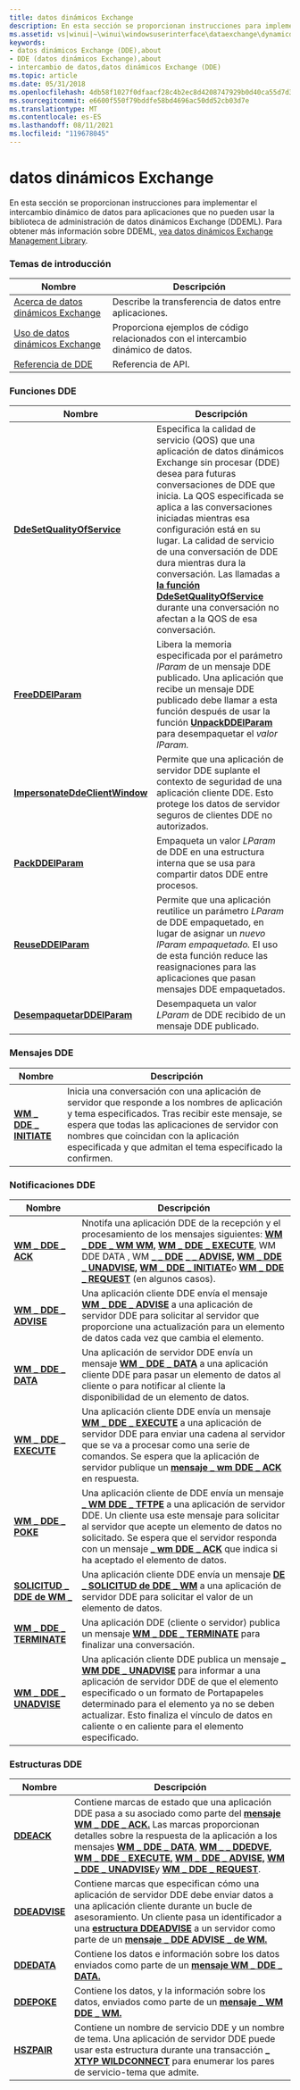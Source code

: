 ```yaml
---
title: datos dinámicos Exchange
description: En esta sección se proporcionan instrucciones para implementar el intercambio dinámico de datos para aplicaciones que no pueden usar la biblioteca de administración de datos dinámicos Exchange (DDEML).
ms.assetid: vs|winui|~\winui\windowsuserinterface\dataexchange\dynamicdataexchange.htm
keywords:
- datos dinámicos Exchange (DDE),about
- DDE (datos dinámicos Exchange),about
- intercambio de datos,datos dinámicos Exchange (DDE)
ms.topic: article
ms.date: 05/31/2018
ms.openlocfilehash: 4db58f1027f0dfaacf28c4b2ec8d4208747929b0d40ca55d7d377831777f78a2
ms.sourcegitcommit: e6600f550f79bddfe58bd4696ac50dd52cb03d7e
ms.translationtype: MT
ms.contentlocale: es-ES
ms.lasthandoff: 08/11/2021
ms.locfileid: "119678045"
---
```

# <a name="dynamic-data-exchange"></a>datos dinámicos Exchange

En esta sección se proporcionan instrucciones para implementar el intercambio dinámico de datos para aplicaciones que no pueden usar la biblioteca de administración de datos dinámicos Exchange (DDEML). Para obtener más información sobre DDEML, [vea datos dinámicos Exchange Management Library](dynamic-data-exchange-management-library.md).

### <a name="overviews"></a>Temas de introducción



| Nombre                                                           | Descripción                                                        |
|----------------------------------------------------------------|--------------------------------------------------------------------|
| [Acerca de datos dinámicos Exchange](about-dynamic-data-exchange.md) | Describe la transferencia de datos entre aplicaciones.<br/>       |
| [Uso de datos dinámicos Exchange](using-dynamic-data-exchange.md) | Proporciona ejemplos de código relacionados con el intercambio dinámico de datos.<br/> |
| [Referencia de DDE](dynamic-data-exchange-reference.md)           | Referencia de API.<br/>                                      |



 

### <a name="dde-functions"></a>Funciones DDE



| Nombre                                                             | Descripción                                                                                                                                                                                                                                                                                                                                                                                                                                                                   |
|------------------------------------------------------------------|-------------------------------------------------------------------------------------------------------------------------------------------------------------------------------------------------------------------------------------------------------------------------------------------------------------------------------------------------------------------------------------------------------------------------------------------------------------------------------|
| [**DdeSetQualityOfService**](/windows/desktop/api/Dde/nf-dde-ddesetqualityofservice)         | Especifica la calidad de servicio (QOS) que una aplicación de datos dinámicos Exchange sin procesar (DDE) desea para futuras conversaciones de DDE que inicia. La QOS especificada se aplica a las conversaciones iniciadas mientras esa configuración está en su lugar. La calidad de servicio de una conversación de DDE dura mientras dura la conversación. Las llamadas a [**la función DdeSetQualityOfService**](/windows/desktop/api/Dde/nf-dde-ddesetqualityofservice) durante una conversación no afectan a la QOS de esa conversación. <br/> |
| [**FreeDDElParam**](/windows/desktop/api/Dde/nf-dde-freeddelparam)                           | Libera la memoria especificada por el parámetro *lParam* de un mensaje DDE publicado. Una aplicación que recibe un mensaje DDE publicado debe llamar a esta función después de usar la función [**UnpackDDElParam**](/windows/desktop/api/Dde/nf-dde-unpackddelparam) para desempaquetar el *valor lParam.* <br/>                                                                                                                                                                                                     |
| [**ImpersonateDdeClientWindow**](/windows/desktop/api/Dde/nf-dde-impersonateddeclientwindow) | Permite que una aplicación de servidor DDE suplante el contexto de seguridad de una aplicación cliente DDE. Esto protege los datos de servidor seguros de clientes DDE no autorizados. <br/>                                                                                                                                                                                                                                                                                                      |
| [**PackDDElParam**](/windows/desktop/api/Dde/nf-dde-packddelparam)                           | Empaqueta un valor *LParam* de DDE en una estructura interna que se usa para compartir datos DDE entre procesos.<br/>                                                                                                                                                                                                                                                                                                                                                                 |
| [**ReuseDDElParam**](/windows/desktop/api/Dde/nf-dde-reuseddelparam)                         | Permite que una aplicación reutilice un parámetro *LParam* de DDE empaquetado, en lugar de asignar un *nuevo lParam empaquetado.* El uso de esta función reduce las reasignaciones para las aplicaciones que pasan mensajes DDE empaquetados. <br/>                                                                                                                                                                                                                                                          |
| [**DesempaquetarDDElParam**](/windows/desktop/api/Dde/nf-dde-unpackddelparam)                       | Desempaqueta un valor *LParam* de DDE recibido de un mensaje DDE publicado. <br/>                                                                                                                                                                                                                                                                                                                                                                                                  |



 

### <a name="dde-messages"></a>Mensajes DDE



| Nombre                                         | Descripción                                                                                                                                                                                                                                                                                      |
|----------------------------------------------|--------------------------------------------------------------------------------------------------------------------------------------------------------------------------------------------------------------------------------------------------------------------------------------------------|
| [**WM \_ DDE \_ INITIATE**](wm-dde-initiate.md) | Inicia una conversación con una aplicación de servidor que responde a los nombres de aplicación y tema especificados. Tras recibir este mensaje, se espera que todas las aplicaciones de servidor con nombres que coincidan con la aplicación especificada y que admitan el tema especificado la confirmen.<br/> |



 

### <a name="dde-notifications"></a>Notificaciones DDE



| Nombre                                           | Descripción                                                                                                                                                                                                                                                                                                                                                                                                                   |
|------------------------------------------------|-------------------------------------------------------------------------------------------------------------------------------------------------------------------------------------------------------------------------------------------------------------------------------------------------------------------------------------------------------------------------------------------------------------------------------|
| [**WM \_ DDE \_ ACK**](wm-dde-ack.md)             | Nnotifa una aplicación DDE de la recepción y el procesamiento de los mensajes siguientes: [**WM \_ DDE \_ WM WM,**](wm-dde-poke.md) [**WM \_ DDE \_ EXECUTE**](wm-dde-execute.md), WM DDE DATA , WM [**\_ \_ DDE**](wm-dde-data.md) [**\_ \_ ADVISE,**](wm-dde-advise.md) [**WM \_ DDE \_ UNADVISE,**](wm-dde-unadvise.md) [**WM \_ DDE \_ INITIATE**](wm-dde-initiate.md)o [**WM \_ DDE \_ REQUEST**](wm-dde-request.md) (en algunos casos). <br/> |
| [**WM \_ DDE \_ ADVISE**](wm-dde-advise.md)       | Una aplicación cliente DDE envía el mensaje [**WM \_ DDE \_ ADVISE**](wm-dde-advise.md) a una aplicación de servidor DDE para solicitar al servidor que proporcione una actualización para un elemento de datos cada vez que cambia el elemento. <br/>                                                                                                                                                                                                              |
| [**WM \_ DDE \_ DATA**](wm-dde-data.md)           | Una aplicación de servidor DDE envía un mensaje [**WM \_ DDE \_ DATA**](wm-dde-data.md) a una aplicación cliente DDE para pasar un elemento de datos al cliente o para notificar al cliente la disponibilidad de un elemento de datos. <br/>                                                                                                                                                                                                           |
| [**WM \_ DDE \_ EXECUTE**](wm-dde-execute.md)     | Una aplicación cliente DDE envía un mensaje [**WM \_ DDE \_ EXECUTE**](wm-dde-execute.md) a una aplicación de servidor DDE para enviar una cadena al servidor que se va a procesar como una serie de comandos. Se espera que la aplicación de servidor publique un [**mensaje \_ wm DDE \_ ACK**](wm-dde-ack.md) en respuesta. <br/>                                                                                                                      |
| [**WM \_ DDE \_ POKE**](wm-dde-poke.md)           | Una aplicación cliente de DDE envía un mensaje [**\_ WM DDE \_ TFTPE**](wm-dde-poke.md) a una aplicación de servidor DDE. Un cliente usa este mensaje para solicitar al servidor que acepte un elemento de datos no solicitado. Se espera que el servidor responda con un mensaje [**\_ wm DDE \_ ACK**](wm-dde-ack.md) que indica si ha aceptado el elemento de datos. <br/>                                                                                   |
| [**SOLICITUD \_ DDE de WM \_**](wm-dde-request.md)     | Una aplicación cliente DDE envía un mensaje [**DE \_ SOLICITUD de DDE \_ WM**](wm-dde-request.md) a una aplicación de servidor DDE para solicitar el valor de un elemento de datos. <br/>                                                                                                                                                                                                                                                              |
| [**WM \_ DDE \_ TERMINATE**](wm-dde-terminate.md) | Una aplicación DDE (cliente o servidor) publica un mensaje [**WM \_ DDE \_ TERMINATE**](wm-dde-terminate.md) para finalizar una conversación. <br/>                                                                                                                                                                                                                                                                                  |
| [**WM \_ DDE \_ UNADVISE**](wm-dde-unadvise.md)   | Una aplicación cliente DDE publica un mensaje [**\_ WM DDE \_ UNADVISE**](wm-dde-unadvise.md) para informar a una aplicación de servidor DDE de que el elemento especificado o un formato de Portapapeles determinado para el elemento ya no se deben actualizar. Esto finaliza el vínculo de datos en caliente o en caliente para el elemento especificado. <br/>                                                                                                                     |



 

### <a name="dde-structures"></a>Estructuras DDE



| Nombre                           | Descripción                                                                                                                                                                                                                                                                                                                                                                                                                                                                          |
|--------------------------------|--------------------------------------------------------------------------------------------------------------------------------------------------------------------------------------------------------------------------------------------------------------------------------------------------------------------------------------------------------------------------------------------------------------------------------------------------------------------------------------|
| [**DDEACK**](/windows/desktop/api/Dde/ns-dde-ddeack)       | Contiene marcas de estado que una aplicación DDE pasa a su asociado como parte del [**mensaje WM \_ DDE \_ ACK.**](wm-dde-ack.md) Las marcas proporcionan detalles sobre la respuesta de la aplicación a los mensajes [**WM \_ DDE \_ DATA**](wm-dde-data.md), [**WM \_ \_ DDEDVE,**](wm-dde-poke.md) [**WM \_ DDE \_ EXECUTE,**](wm-dde-execute.md) [**WM \_ DDE \_ ADVISE,**](wm-dde-advise.md) [**WM \_ DDE \_ UNADVISE**](wm-dde-unadvise.md)y [**WM \_ DDE \_ REQUEST**](wm-dde-request.md). <br/> |
| [**DDEADVISE**](/windows/desktop/api/Dde/ns-dde-ddeadvise) | Contiene marcas que especifican cómo una aplicación de servidor DDE debe enviar datos a una aplicación cliente durante un bucle de asesoramiento. Un cliente pasa un identificador a una [**estructura DDEADVISE**](/windows/desktop/api/Dde/ns-dde-ddeadvise) a un servidor como parte de un [**mensaje \_ DDE ADVISE \_ de WM.**](wm-dde-advise.md) <br/>                                                                                                                                                                                               |
| [**DDEDATA**](/windows/desktop/api/Dde/ns-dde-ddedata)     | Contiene los datos e información sobre los datos enviados como parte de un [**mensaje WM \_ DDE \_ DATA.**](wm-dde-data.md) <br/>                                                                                                                                                                                                                                                                                                                                                       |
| [**DDEPOKE**](/windows/desktop/api/Dde/ns-dde-ddepoke)     | Contiene los datos, y la información sobre los datos, enviados como parte de un [**mensaje \_ WM DDE \_ WM.**](wm-dde-poke.md) <br/>                                                                                                                                                                                                                                                                                                                                                       |
| [**HSZPAIR**](/windows/win32/api/ddeml/ns-ddeml-hszpair)     | Contiene un nombre de servicio DDE y un nombre de tema. Una aplicación de servidor DDE puede usar esta estructura durante una transacción [**\_ XTYP WILDCONNECT**](xtyp-wildconnect.md) para enumerar los pares de servicio-tema que admite. <br/>                                                                                                                                                                                                                                                   |



 

 

 





